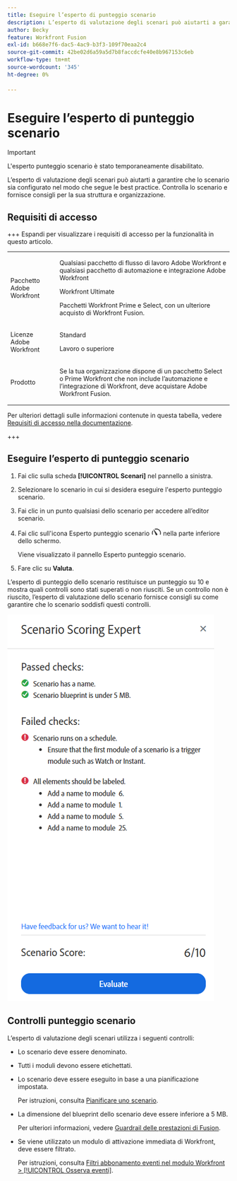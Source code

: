 ```yaml
---
title: Eseguire l’esperto di punteggio scenario
description: L’esperto di valutazione degli scenari può aiutarti a garantire che lo scenario sia configurato nel modo che segue le best practice. Controlla lo scenario e fornisce consigli per la sua struttura e organizzazione.
author: Becky
feature: Workfront Fusion
exl-id: b668e7f6-dac5-4ac9-b3f3-109f70eaa2c4
source-git-commit: 42be02d6a59a5d7b8faccdcfe40e8b967153c6eb
workflow-type: tm+mt
source-wordcount: '345'
ht-degree: 0%

---
```


# Eseguire l’esperto di punteggio scenario

>[!IMPORTANT]
>
>L&#39;esperto punteggio scenario è stato temporaneamente disabilitato.

L’esperto di valutazione degli scenari può aiutarti a garantire che lo scenario sia configurato nel modo che segue le best practice. Controlla lo scenario e fornisce consigli per la sua struttura e organizzazione.

## Requisiti di accesso

+++ Espandi per visualizzare i requisiti di accesso per la funzionalità in questo articolo.

<table style="table-layout:auto">
 <col> 
 <col> 
 <tbody> 
  <tr> 
   <td role="rowheader">Pacchetto Adobe Workfront</td> 
   <td> <p>Qualsiasi pacchetto di flusso di lavoro Adobe Workfront e qualsiasi pacchetto di automazione e integrazione Adobe Workfront</p><p>Workfront Ultimate</p><p>Pacchetti Workfront Prime e Select, con un ulteriore acquisto di Workfront Fusion.</p> </td> 
  </tr> 
  <tr data-mc-conditions=""> 
   <td role="rowheader">Licenze Adobe Workfront</td> 
   <td> <p>Standard</p><p>Lavoro o superiore</p> </td> 
  </tr> 
  <tr> 
   <td role="rowheader">Prodotto</td> 
   <td>
   <p>Se la tua organizzazione dispone di un pacchetto Select o Prime Workfront che non include l’automazione e l’integrazione di Workfront, deve acquistare Adobe Workfront Fusion.</li></ul>
   </td> 
  </tr>
 </tbody> 
</table>

Per ulteriori dettagli sulle informazioni contenute in questa tabella, vedere [Requisiti di accesso nella documentazione](/help/workfront-fusion/references/licenses-and-roles/access-level-requirements-in-documentation.md).

+++

## Eseguire l’esperto di punteggio scenario

1. Fai clic sulla scheda **[!UICONTROL Scenari]** nel pannello a sinistra.
1. Selezionare lo scenario in cui si desidera eseguire l&#39;esperto punteggio scenario.
1. Fai clic in un punto qualsiasi dello scenario per accedere all’editor scenario.
1. Fai clic sull&#39;icona Esperto punteggio scenario ![Esperto punteggio scenario](assets/scoring-expert-icon.png) nella parte inferiore dello schermo.

   Viene visualizzato il pannello Esperto punteggio scenario.
1. Fare clic su **Valuta**.

L’esperto di punteggio dello scenario restituisce un punteggio su 10 e mostra quali controlli sono stati superati o non riusciti. Se un controllo non è riuscito, l’esperto di valutazione dello scenario fornisce consigli su come garantire che lo scenario soddisfi questi controlli.

![Punteggio scenario](assets/scenario-score.png)

## Controlli punteggio scenario

L’esperto di valutazione degli scenari utilizza i seguenti controlli:

* Lo scenario deve essere denominato.
* Tutti i moduli devono essere etichettati.
* Lo scenario deve essere eseguito in base a una pianificazione impostata.

  Per istruzioni, consulta [Pianificare uno scenario](/help/workfront-fusion/create-scenarios/config-scenarios-settings/schedule-a-scenario.md).
* La dimensione del blueprint dello scenario deve essere inferiore a 5 MB.

  Per ulteriori informazioni, vedere [Guardrail delle prestazioni di Fusion](/help/workfront-fusion/references/scenarios/fusion-performance-guardrails.md#scenarios).
* Se viene utilizzato un modulo di attivazione immediata di Workfront, deve essere filtrato.

  Per istruzioni, consulta [Filtri abbonamento eventi nel modulo Workfront > [!UICONTROL Osserva eventi]](/help/workfront-fusion/references/apps-and-modules/adobe-connectors/workfront-modules.md#event-subscription-filters-in-the-workfront--watch-events-modules).
